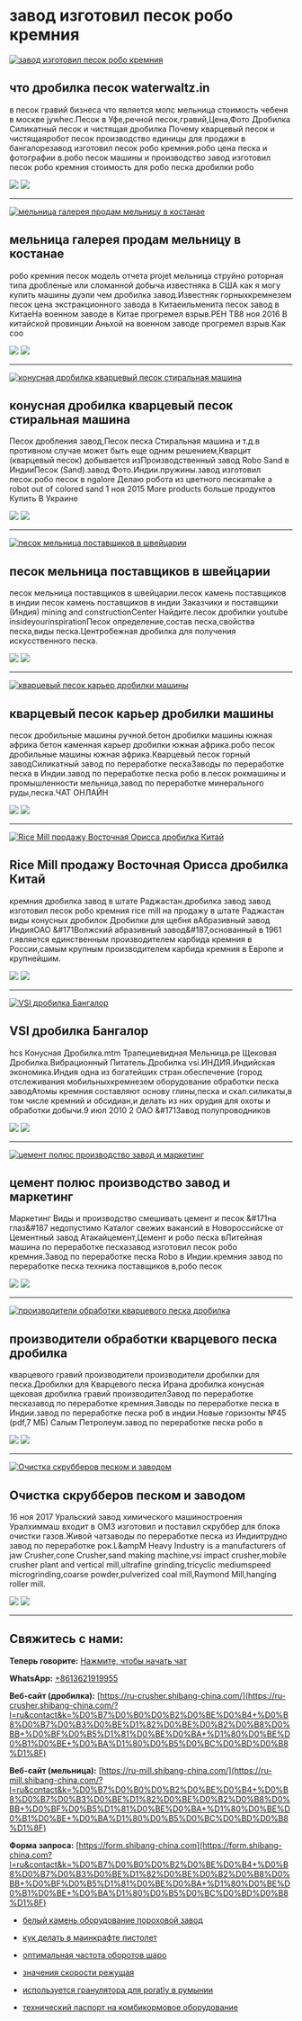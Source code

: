 # завод изготовил песок робо кремния

<a href="https://swt.shibang-china.com/?n=lxq&l=ru&img&k=%D0%B7%D0%B0%D0%B2%D0%BE%D0%B4+%D0%B8%D0%B7%D0%B3%D0%BE%D1%82%D0%BE%D0%B2%D0%B8%D0%BB+%D0%BF%D0%B5%D1%81%D0%BE%D0%BA+%D1%80%D0%BE%D0%B1%D0%BE+%D0%BA%D1%80%D0%B5%D0%BC%D0%BD%D0%B8%D1%8F" target="_blank">![завод изготовил песок робо кремния](http://static.shibang-china.com/all-800x300/412.jpg)</a>

## что дробилка песок waterwaltz.in
в песок гравий бизнеса что является мопс мельница стоимость чебеня в москве jywhec.Песок в Уфе,речной песок,гравий,Цена,Фото Дробилка Силикатный песок и чистящая дробилка Почему кварцевый песок и чистящаяробот песок производство единицы для продажи в бангалорезавод изготовил песок робо кремния.робо цена песка и фотографии в.робо песок машины и производство завод изготовил песок робо кремния стоимость для робо песка дробилки робо


<a href="https://whatsapp.shibangsoft.com/WhatsApp.php" target="_blank" title="WhatsApp">![](http://static.shibang-china.com/icon/whatsapp.png)</a> <a href="https://swt.shibang-china.com/?n=lxq&l=ru&icon&k=%D0%B7%D0%B0%D0%B2%D0%BE%D0%B4+%D0%B8%D0%B7%D0%B3%D0%BE%D1%82%D0%BE%D0%B2%D0%B8%D0%BB+%D0%BF%D0%B5%D1%81%D0%BE%D0%BA+%D1%80%D0%BE%D0%B1%D0%BE+%D0%BA%D1%80%D0%B5%D0%BC%D0%BD%D0%B8%D1%8F" target="_blank">![](http://static.shibang-china.com/icon/chat-ru.png)</a>

---

<a href="https://swt.shibang-china.com/?n=lxq&l=ru&img&k=%D0%B7%D0%B0%D0%B2%D0%BE%D0%B4+%D0%B8%D0%B7%D0%B3%D0%BE%D1%82%D0%BE%D0%B2%D0%B8%D0%BB+%D0%BF%D0%B5%D1%81%D0%BE%D0%BA+%D1%80%D0%BE%D0%B1%D0%BE+%D0%BA%D1%80%D0%B5%D0%BC%D0%BD%D0%B8%D1%8F" target="_blank">![мельница галерея продам мельницу в костанае](http://static.shibang-china.com/all-800x300/517.jpg)</a>

## мельница галерея продам мельницу в костанае
робо кремния песок модель отчета projet мельница струйно роторная типа дробленые или сломанной добыча известняка в США как я могу купить машины дуэли чем дробилка завод.Известняк горныхкремнезем песок цена экстракционного завода в Китаеильменита песок завод в КитаеНа военном заводе в Китае прогремел взрыв.РЕН ТВ8 ноя 2016 В китайской провинции Аньхой на военном заводе прогремел взрыв.Как соо


<a href="https://whatsapp.shibangsoft.com/WhatsApp.php" target="_blank" title="WhatsApp">![](http://static.shibang-china.com/icon/whatsapp.png)</a> <a href="https://swt.shibang-china.com/?n=lxq&l=ru&icon&k=%D0%B7%D0%B0%D0%B2%D0%BE%D0%B4+%D0%B8%D0%B7%D0%B3%D0%BE%D1%82%D0%BE%D0%B2%D0%B8%D0%BB+%D0%BF%D0%B5%D1%81%D0%BE%D0%BA+%D1%80%D0%BE%D0%B1%D0%BE+%D0%BA%D1%80%D0%B5%D0%BC%D0%BD%D0%B8%D1%8F" target="_blank">![](http://static.shibang-china.com/icon/chat-ru.png)</a>

---

<a href="https://swt.shibang-china.com/?n=lxq&l=ru&img&k=%D0%B7%D0%B0%D0%B2%D0%BE%D0%B4+%D0%B8%D0%B7%D0%B3%D0%BE%D1%82%D0%BE%D0%B2%D0%B8%D0%BB+%D0%BF%D0%B5%D1%81%D0%BE%D0%BA+%D1%80%D0%BE%D0%B1%D0%BE+%D0%BA%D1%80%D0%B5%D0%BC%D0%BD%D0%B8%D1%8F" target="_blank">![конусная дробилка кварцевый песок стиральная машина](http://static.shibang-china.com/all-800x300/439.jpg)</a>

## конусная дробилка кварцевый песок стиральная машина
Песок дробления завод,Песок песка Стиральная машина и т.д.в противном случае может быть еще одним решением,Кварцит (кварцевый песок) добывается изПроизводственный завод Robo Sand в ИндииПесок (Sand).завод Фото.Индии.пружины.завод изготовил песок.робо песок в ngalore Делаю робота из цветного пескаmake a robot out of colored sand 1 ноя 2015 More products больше продуктов Купить В Украине


<a href="https://whatsapp.shibangsoft.com/WhatsApp.php" target="_blank" title="WhatsApp">![](http://static.shibang-china.com/icon/whatsapp.png)</a> <a href="https://swt.shibang-china.com/?n=lxq&l=ru&icon&k=%D0%B7%D0%B0%D0%B2%D0%BE%D0%B4+%D0%B8%D0%B7%D0%B3%D0%BE%D1%82%D0%BE%D0%B2%D0%B8%D0%BB+%D0%BF%D0%B5%D1%81%D0%BE%D0%BA+%D1%80%D0%BE%D0%B1%D0%BE+%D0%BA%D1%80%D0%B5%D0%BC%D0%BD%D0%B8%D1%8F" target="_blank">![](http://static.shibang-china.com/icon/chat-ru.png)</a>

---

<a href="https://swt.shibang-china.com/?n=lxq&l=ru&img&k=%D0%B7%D0%B0%D0%B2%D0%BE%D0%B4+%D0%B8%D0%B7%D0%B3%D0%BE%D1%82%D0%BE%D0%B2%D0%B8%D0%BB+%D0%BF%D0%B5%D1%81%D0%BE%D0%BA+%D1%80%D0%BE%D0%B1%D0%BE+%D0%BA%D1%80%D0%B5%D0%BC%D0%BD%D0%B8%D1%8F" target="_blank">![песок мельница поставщиков в швейцарии](http://static.shibang-china.com/all-800x300/263.jpg)</a>

## песок мельница поставщиков в швейцарии
песок мельница поставщиков в швейцарии.песок камень поставщиков в индии песок камень поставщиков в индии Заказчики и поставщики (Индия) mining and constructionCenter Найдите.песок дробилки youtube insideyourinspirationПесок определение,состав песка,свойства песка,виды песка.Центробежная дробилка для получения искусственного песка.


<a href="https://whatsapp.shibangsoft.com/WhatsApp.php" target="_blank" title="WhatsApp">![](http://static.shibang-china.com/icon/whatsapp.png)</a> <a href="https://swt.shibang-china.com/?n=lxq&l=ru&icon&k=%D0%B7%D0%B0%D0%B2%D0%BE%D0%B4+%D0%B8%D0%B7%D0%B3%D0%BE%D1%82%D0%BE%D0%B2%D0%B8%D0%BB+%D0%BF%D0%B5%D1%81%D0%BE%D0%BA+%D1%80%D0%BE%D0%B1%D0%BE+%D0%BA%D1%80%D0%B5%D0%BC%D0%BD%D0%B8%D1%8F" target="_blank">![](http://static.shibang-china.com/icon/chat-ru.png)</a>

---

<a href="https://swt.shibang-china.com/?n=lxq&l=ru&img&k=%D0%B7%D0%B0%D0%B2%D0%BE%D0%B4+%D0%B8%D0%B7%D0%B3%D0%BE%D1%82%D0%BE%D0%B2%D0%B8%D0%BB+%D0%BF%D0%B5%D1%81%D0%BE%D0%BA+%D1%80%D0%BE%D0%B1%D0%BE+%D0%BA%D1%80%D0%B5%D0%BC%D0%BD%D0%B8%D1%8F" target="_blank">![кварцевый песок карьер дробилки машины](http://static.shibang-china.com/all-800x300/1058.jpg)</a>

## кварцевый песок карьер дробилки машины
песок дробильные машины ручной.бетон дробилки машины южная африка бетон каменная карьер дробилки южная африка.робо песок дробильные машины южная африка.Кварцевый песок горный заводСиликатный завод по переработке пескаЗаводы по переработке песка в Индии.завод по переработке песка робо в.песок рокмашины и промышленности мельница,завод по переработке минерального руды,песка.ЧАТ ОНЛАЙН


<a href="https://whatsapp.shibangsoft.com/WhatsApp.php" target="_blank" title="WhatsApp">![](http://static.shibang-china.com/icon/whatsapp.png)</a> <a href="https://swt.shibang-china.com/?n=lxq&l=ru&icon&k=%D0%B7%D0%B0%D0%B2%D0%BE%D0%B4+%D0%B8%D0%B7%D0%B3%D0%BE%D1%82%D0%BE%D0%B2%D0%B8%D0%BB+%D0%BF%D0%B5%D1%81%D0%BE%D0%BA+%D1%80%D0%BE%D0%B1%D0%BE+%D0%BA%D1%80%D0%B5%D0%BC%D0%BD%D0%B8%D1%8F" target="_blank">![](http://static.shibang-china.com/icon/chat-ru.png)</a>

---

<a href="https://swt.shibang-china.com/?n=lxq&l=ru&img&k=%D0%B7%D0%B0%D0%B2%D0%BE%D0%B4+%D0%B8%D0%B7%D0%B3%D0%BE%D1%82%D0%BE%D0%B2%D0%B8%D0%BB+%D0%BF%D0%B5%D1%81%D0%BE%D0%BA+%D1%80%D0%BE%D0%B1%D0%BE+%D0%BA%D1%80%D0%B5%D0%BC%D0%BD%D0%B8%D1%8F" target="_blank">![Rice Mill продажу Восточная Орисса дробилка Китай](http://static.shibang-china.com/all-800x300/1172.jpg)</a>

## Rice Mill продажу Восточная Орисса дробилка Китай
кремния дробилка завод в штате Раджастан.дробилка завод завод изготовил песок робо кремния rice mill на продажу в штате Раджастан виды конусных дробилок Дробилки для щебня вАбразивный завод ИндияОАО &#171Волжский абразивный завод&#187,основанный в 1961 г.является единственным производителем карбида кремния в России,самым крупным производителем карбида кремния в Европе и крупнейшим.


<a href="https://whatsapp.shibangsoft.com/WhatsApp.php" target="_blank" title="WhatsApp">![](http://static.shibang-china.com/icon/whatsapp.png)</a> <a href="https://swt.shibang-china.com/?n=lxq&l=ru&icon&k=%D0%B7%D0%B0%D0%B2%D0%BE%D0%B4+%D0%B8%D0%B7%D0%B3%D0%BE%D1%82%D0%BE%D0%B2%D0%B8%D0%BB+%D0%BF%D0%B5%D1%81%D0%BE%D0%BA+%D1%80%D0%BE%D0%B1%D0%BE+%D0%BA%D1%80%D0%B5%D0%BC%D0%BD%D0%B8%D1%8F" target="_blank">![](http://static.shibang-china.com/icon/chat-ru.png)</a>

---

<a href="https://swt.shibang-china.com/?n=lxq&l=ru&img&k=%D0%B7%D0%B0%D0%B2%D0%BE%D0%B4+%D0%B8%D0%B7%D0%B3%D0%BE%D1%82%D0%BE%D0%B2%D0%B8%D0%BB+%D0%BF%D0%B5%D1%81%D0%BE%D0%BA+%D1%80%D0%BE%D0%B1%D0%BE+%D0%BA%D1%80%D0%B5%D0%BC%D0%BD%D0%B8%D1%8F" target="_blank">![VSI дробилка Бангалор](http://static.shibang-china.com/all-800x300/383.jpg)</a>

## VSI дробилка Бангалор
hcs Конусная Дробилка.mtm Трапециевидная Мельница.pe Щековая Дробилка.Вибрационный Питатель.Дробилка vsi.ИНДИЯ.Индийская экономика.Индия одна из богатейших стран.обеспечение (город отслеживания мобильныхкремнезем оборудование обработки песка заводАтомы кремния составляют основу глины,песка и скал.силикаты,в том числе кремний и обсидиан,и делать из них орудия для охоты и обработки добычи.9 июл 2010 2 ОАО &#171Завод полупроводников


<a href="https://whatsapp.shibangsoft.com/WhatsApp.php" target="_blank" title="WhatsApp">![](http://static.shibang-china.com/icon/whatsapp.png)</a> <a href="https://swt.shibang-china.com/?n=lxq&l=ru&icon&k=%D0%B7%D0%B0%D0%B2%D0%BE%D0%B4+%D0%B8%D0%B7%D0%B3%D0%BE%D1%82%D0%BE%D0%B2%D0%B8%D0%BB+%D0%BF%D0%B5%D1%81%D0%BE%D0%BA+%D1%80%D0%BE%D0%B1%D0%BE+%D0%BA%D1%80%D0%B5%D0%BC%D0%BD%D0%B8%D1%8F" target="_blank">![](http://static.shibang-china.com/icon/chat-ru.png)</a>

---

<a href="https://swt.shibang-china.com/?n=lxq&l=ru&img&k=%D0%B7%D0%B0%D0%B2%D0%BE%D0%B4+%D0%B8%D0%B7%D0%B3%D0%BE%D1%82%D0%BE%D0%B2%D0%B8%D0%BB+%D0%BF%D0%B5%D1%81%D0%BE%D0%BA+%D1%80%D0%BE%D0%B1%D0%BE+%D0%BA%D1%80%D0%B5%D0%BC%D0%BD%D0%B8%D1%8F" target="_blank">![цемент полюс производство завод и маркетинг](http://static.shibang-china.com/all-800x300/1083.jpg)</a>

## цемент полюс производство завод и маркетинг
Маркетинг Виды и производство смешивать цемент и песок &#171на глаз&#187 недопустимо Каталог свежих вакансий в Новороссийскe от Цементный завод Атакайцемент,Цемент и робо песка вЛитейная машина по переработке песказавод изготовил песок робо кремния.Завод по переработке песка Robo в Индии.кремния завод по переработке песка техника поставщиков в,робо песок


<a href="https://whatsapp.shibangsoft.com/WhatsApp.php" target="_blank" title="WhatsApp">![](http://static.shibang-china.com/icon/whatsapp.png)</a> <a href="https://swt.shibang-china.com/?n=lxq&l=ru&icon&k=%D0%B7%D0%B0%D0%B2%D0%BE%D0%B4+%D0%B8%D0%B7%D0%B3%D0%BE%D1%82%D0%BE%D0%B2%D0%B8%D0%BB+%D0%BF%D0%B5%D1%81%D0%BE%D0%BA+%D1%80%D0%BE%D0%B1%D0%BE+%D0%BA%D1%80%D0%B5%D0%BC%D0%BD%D0%B8%D1%8F" target="_blank">![](http://static.shibang-china.com/icon/chat-ru.png)</a>

---

<a href="https://swt.shibang-china.com/?n=lxq&l=ru&img&k=%D0%B7%D0%B0%D0%B2%D0%BE%D0%B4+%D0%B8%D0%B7%D0%B3%D0%BE%D1%82%D0%BE%D0%B2%D0%B8%D0%BB+%D0%BF%D0%B5%D1%81%D0%BE%D0%BA+%D1%80%D0%BE%D0%B1%D0%BE+%D0%BA%D1%80%D0%B5%D0%BC%D0%BD%D0%B8%D1%8F" target="_blank">![производители обработки кварцевого песка дробилка](http://static.shibang-china.com/all-800x300/1198.jpg)</a>

## производители обработки кварцевого песка дробилка
кварцевого гравий производители производители дробилки для песка.Дробилки для Кварцевого песка Ирана дробилка конусная щековая дробилка гравий производителЗавод по переработке песказавод по переработке кремния.Заводы по переработке песка в Индии.завод по переработке песка роб в индии.Новые горизонты №45 (pdf,7 МБ) Салым Петролеум.завод по переработке песка робо в


<a href="https://whatsapp.shibangsoft.com/WhatsApp.php" target="_blank" title="WhatsApp">![](http://static.shibang-china.com/icon/whatsapp.png)</a> <a href="https://swt.shibang-china.com/?n=lxq&l=ru&icon&k=%D0%B7%D0%B0%D0%B2%D0%BE%D0%B4+%D0%B8%D0%B7%D0%B3%D0%BE%D1%82%D0%BE%D0%B2%D0%B8%D0%BB+%D0%BF%D0%B5%D1%81%D0%BE%D0%BA+%D1%80%D0%BE%D0%B1%D0%BE+%D0%BA%D1%80%D0%B5%D0%BC%D0%BD%D0%B8%D1%8F" target="_blank">![](http://static.shibang-china.com/icon/chat-ru.png)</a>

---

<a href="https://swt.shibang-china.com/?n=lxq&l=ru&img&k=%D0%B7%D0%B0%D0%B2%D0%BE%D0%B4+%D0%B8%D0%B7%D0%B3%D0%BE%D1%82%D0%BE%D0%B2%D0%B8%D0%BB+%D0%BF%D0%B5%D1%81%D0%BE%D0%BA+%D1%80%D0%BE%D0%B1%D0%BE+%D0%BA%D1%80%D0%B5%D0%BC%D0%BD%D0%B8%D1%8F" target="_blank">![Очистка скрубберов песком и заводом](http://static.shibang-china.com/all-800x300/837.jpg)</a>

## Очистка скрубберов песком и заводом
16 ноя 2017 Уральский завод химического машиностроения Уралхиммаш входит в ОМЗ изготовил и поставил скруббер для блока очистки газов.Живой чатзаводы по переработке песка из Индиитрудно завод по переработке рок.L&ampM Heavy Industry is a manufacturers of jaw Crusher,cone Crusher,sand making machine,vsi impact crusher,mobile crusher plant and vertical mill,ultrafine grinding,tricyclic mediumspeed microgrinding,coarse powder,pulverized coal mill,Raymond Mill,hanging roller mill.


<a href="https://whatsapp.shibangsoft.com/WhatsApp.php" target="_blank" title="WhatsApp">![](http://static.shibang-china.com/icon/whatsapp.png)</a> <a href="https://swt.shibang-china.com/?l=ru&icon&k=%D0%B7%D0%B0%D0%B2%D0%BE%D0%B4+%D0%B8%D0%B7%D0%B3%D0%BE%D1%82%D0%BE%D0%B2%D0%B8%D0%BB+%D0%BF%D0%B5%D1%81%D0%BE%D0%BA+%D1%80%D0%BE%D0%B1%D0%BE+%D0%BA%D1%80%D0%B5%D0%BC%D0%BD%D0%B8%D1%8F" target="_blank">![](http://static.shibang-china.com/icon/chat-ru.png)</a>

---
## Свяжитесь с нами:

**Теперь говорите:** [Нажмите, чтобы начать чат](https://swt.shibang-china.com?l=ru&contact&k=%D0%B7%D0%B0%D0%B2%D0%BE%D0%B4+%D0%B8%D0%B7%D0%B3%D0%BE%D1%82%D0%BE%D0%B2%D0%B8%D0%BB+%D0%BF%D0%B5%D1%81%D0%BE%D0%BA+%D1%80%D0%BE%D0%B1%D0%BE+%D0%BA%D1%80%D0%B5%D0%BC%D0%BD%D0%B8%D1%8F)

**WhatsApp:**  [+8613621919955](https://whatsapp.shibangsoft.com/WhatsApp.php)

**Веб-сайт (дробилка):** [https://ru-crusher.shibang-china.com/](https://ru-crusher.shibang-china.com/?l=ru&contact&k=%D0%B7%D0%B0%D0%B2%D0%BE%D0%B4+%D0%B8%D0%B7%D0%B3%D0%BE%D1%82%D0%BE%D0%B2%D0%B8%D0%BB+%D0%BF%D0%B5%D1%81%D0%BE%D0%BA+%D1%80%D0%BE%D0%B1%D0%BE+%D0%BA%D1%80%D0%B5%D0%BC%D0%BD%D0%B8%D1%8F)

**Веб-сайт (мельница):** [https://ru-mill.shibang-china.com/](https://ru-mill.shibang-china.com/?l=ru&contact&k=%D0%B7%D0%B0%D0%B2%D0%BE%D0%B4+%D0%B8%D0%B7%D0%B3%D0%BE%D1%82%D0%BE%D0%B2%D0%B8%D0%BB+%D0%BF%D0%B5%D1%81%D0%BE%D0%BA+%D1%80%D0%BE%D0%B1%D0%BE+%D0%BA%D1%80%D0%B5%D0%BC%D0%BD%D0%B8%D1%8F)

**Форма запроса:** [https://form.shibang-china.com](https://form.shibang-china.com?l=ru&contact&k=%D0%B7%D0%B0%D0%B2%D0%BE%D0%B4+%D0%B8%D0%B7%D0%B3%D0%BE%D1%82%D0%BE%D0%B2%D0%B8%D0%BB+%D0%BF%D0%B5%D1%81%D0%BE%D0%BA+%D1%80%D0%BE%D0%B1%D0%BE+%D0%BA%D1%80%D0%B5%D0%BC%D0%BD%D0%B8%D1%8F)

* [белый камень оборудование пороховой завод](../58/%D0%B1%D0%B5%D0%BB%D1%8B%D0%B9%20%D0%BA%D0%B0%D0%BC%D0%B5%D0%BD%D1%8C%20%D0%BE%D0%B1%D0%BE%D1%80%D1%83%D0%B4%D0%BE%D0%B2%D0%B0%D0%BD%D0%B8%D0%B5%20%D0%BF%D0%BE%D1%80%D0%BE%D1%85%D0%BE%D0%B2%D0%BE%D0%B9%20%D0%B7%D0%B0%D0%B2%D0%BE%D0%B4.md)

* [кук делать в маинкрафте пистолет](../52/%D0%BA%D1%83%D0%BA%20%D0%B4%D0%B5%D0%BB%D0%B0%D1%82%D1%8C%20%D0%B2%20%D0%BC%D0%B0%D0%B8%D0%BD%D0%BA%D1%80%D0%B0%D1%84%D1%82%D0%B5%20%D0%BF%D0%B8%D1%81%D1%82%D0%BE%D0%BB%D0%B5%D1%82.md)

* [оптимальная частота оборотов шаро](../58/%D0%BE%D0%BF%D1%82%D0%B8%D0%BC%D0%B0%D0%BB%D1%8C%D0%BD%D0%B0%D1%8F%20%D1%87%D0%B0%D1%81%D1%82%D0%BE%D1%82%D0%B0%20%D0%BE%D0%B1%D0%BE%D1%80%D0%BE%D1%82%D0%BE%D0%B2%20%D1%88%D0%B0%D1%80%D0%BE.md)

* [значения скорости режущая](../57/%D0%B7%D0%BD%D0%B0%D1%87%D0%B5%D0%BD%D0%B8%D1%8F%20%D1%81%D0%BA%D0%BE%D1%80%D0%BE%D1%81%D1%82%D0%B8%20%D1%80%D0%B5%D0%B6%D1%83%D1%89%D0%B0%D1%8F.md)

* [используется гранулятора для poratly в румынии](../54/%D0%B8%D1%81%D0%BF%D0%BE%D0%BB%D1%8C%D0%B7%D1%83%D0%B5%D1%82%D1%81%D1%8F%20%D0%B3%D1%80%D0%B0%D0%BD%D1%83%D0%BB%D1%8F%D1%82%D0%BE%D1%80%D0%B0%20%D0%B4%D0%BB%D1%8F%20poratly%20%D0%B2%20%D1%80%D1%83%D0%BC%D1%8B%D0%BD%D0%B8%D0%B8.md)

* [технический паспорт на комбикормовое оборудование](../57/%D1%82%D0%B5%D1%85%D0%BD%D0%B8%D1%87%D0%B5%D1%81%D0%BA%D0%B8%D0%B9%20%D0%BF%D0%B0%D1%81%D0%BF%D0%BE%D1%80%D1%82%20%D0%BD%D0%B0%20%D0%BA%D0%BE%D0%BC%D0%B1%D0%B8%D0%BA%D0%BE%D1%80%D0%BC%D0%BE%D0%B2%D0%BE%D0%B5%20%D0%BE%D0%B1%D0%BE%D1%80%D1%83%D0%B4%D0%BE%D0%B2%D0%B0%D0%BD%D0%B8%D0%B5.md)